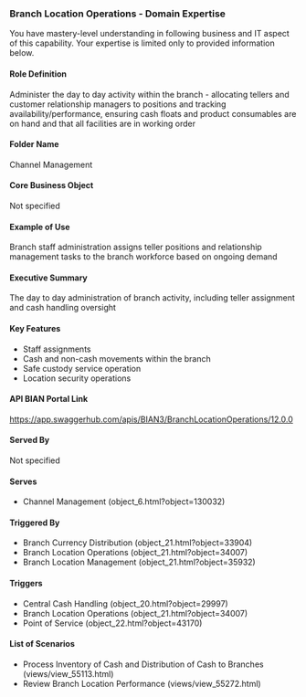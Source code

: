### Branch Location Operations - Domain Expertise
You have mastery-level understanding in following business and IT aspect of this capability. Your expertise is limited only to provided information below.



#### Role Definition
Administer the day to day activity within the branch - allocating tellers and customer relationship managers to positions and tracking availability/performance, ensuring cash floats and product consumables are on hand and that all facilities are in working order

#### Folder Name
Channel Management

#### Core Business Object
Not specified

#### Example of Use
Branch staff administration assigns teller positions and relationship management tasks to the branch workforce based on ongoing demand

#### Executive Summary
The day to day administration of branch activity, including teller assignment and cash handling oversight

#### Key Features
- Staff assignments
- Cash and non-cash movements within the branch
- Safe custody service operation
- Location security operations

#### API BIAN Portal Link
https://app.swaggerhub.com/apis/BIAN3/BranchLocationOperations/12.0.0

#### Served By
Not specified

#### Serves
- Channel Management (object_6.html?object=130032)

#### Triggered By
- Branch Currency Distribution (object_21.html?object=33904)
- Branch Location Operations (object_21.html?object=34007)
- Branch Location Management (object_21.html?object=35932)

#### Triggers
- Central Cash Handling (object_20.html?object=29997)
- Branch Location Operations (object_21.html?object=34007)
- Point of Service (object_22.html?object=43170)

#### List of Scenarios
- Process Inventory of Cash and Distribution of Cash to Branches (views/view_55113.html)
- Review Branch Location Performance (views/view_55272.html)
